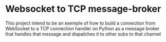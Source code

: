 # Websocket to TCP message-broker
This project intend to be an exemple of how to build a connection from WebSocket to a TCP connection handler on Python as a message broker that handles that message and dispatches it to other subs to that channel
